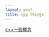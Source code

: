 ```yaml
---
layout: post
title: cpp things
---
```


[c++一些概念](https://github.com/duanyzhi/duanyzhi.github.io/blob/master/_posts/cpp/2020-12-14-CPP.md)


